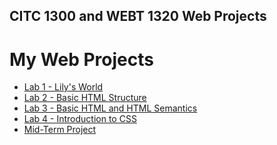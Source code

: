 ## CITC 1300 and WEBT 1320 Web Projects
<h1>My Web Projects</h1>

<ul>
    <li><a href="Lab%201/index.html">Lab 1 - Lily's World</a></li>
    <li><a href="Lab%202/Index.html">Lab 2 - Basic HTML Structure</a></li>
    <li><a href="lab%203/index.html">Lab 3 - Basic HTML and HTML Semantics</a></li>
    <li><a href="Lab%204/index.html">Lab 4 - Introduction to CSS</a></li>
    <li><a href="midterm/index.html"> Mid-Term Project</a></li>

</ul>


